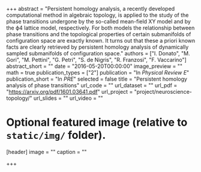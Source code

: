 +++
abstract = "Persistent homology analysis, a recently developed computational method in algebraic topology, is applied to the study of the phase transitions undergone by the so-called mean-field XY model and by the ϕ4 lattice model, respectively. For both models the relationship between phase transitions and the topological properties of certain submanifolds of configuration space are exactly known. It turns out that these a priori known facts are clearly retrieved by persistent homology analysis of dynamically sampled submanifolds of configuration space."
authors = ["I. Donato", "M. Gori", "M. Pettini", "G. Petri", "S. de Nigris",  "R. Franzosi", "F. Vaccarino"]
abstract_short = ""
date = "2016-05-20T00:00:00"
image_preview = ""
math = true
publication_types = ["2"]
publication = "In *Physical Review E*"
publication_short = "In *PRE*"
selected = false
title = "Persistent homology analysis of phase transitions"
url_code = ""
url_dataset = ""
url_pdf = "https://arxiv.org/pdf/1601.03641.pdf"
url_project = "project/neuroscience-topology/"
url_slides = ""
url_video = ""


# Optional featured image (relative to `static/img/` folder).
[header]
image = ""
caption = ""

+++
